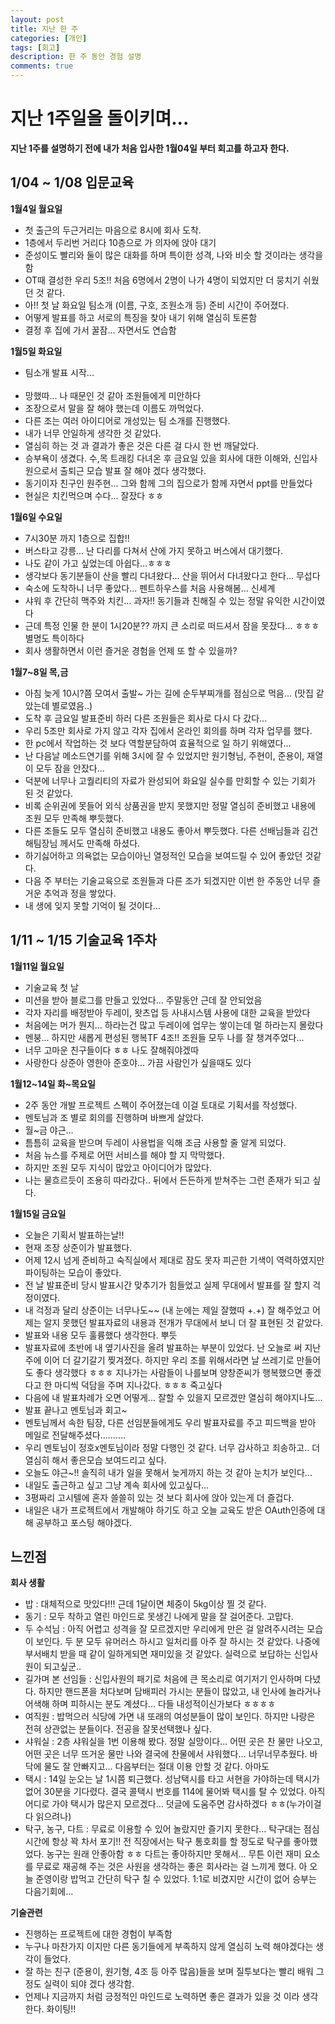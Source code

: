 ```yaml
---
layout: post
title: 지난 한 주
categories: [개인]
tags: [회고]
description: 한 주 동안 경험 설명
comments: true
---
```


# 지난 1주일을 돌이키며...

**지난 1주를 설명하기 전에 내가 처음 입사한 1월04일 부터 회고를 하고자 한다.**

## 1/04 ~ 1/08 입문교육

**1월4일 월요일**<br/>
- 첫 출근의 두근거리는 마음으로 8시에 회사 도착. <br/>
- 1층에서 두리번 거리다 10층으로 가 의자에 앉아 대기<br/>
- 준성이도 빨리와 둘이 많은 대화를 하며 특이한 성격, 나와 비슷 할 것이라는 생각을 함<br/>
- OT때 결성한 우리 5조!! 처음 6명에서 2명이 나가 4명이 되었지만 더 뭉치기 쉬웠던 것 같다.<br/>
- 아!! 첫 날 화요일 팀소개 (이름, 구호, 조원소개 등) 준비 시간이 주어졌다.<br/>
- 어떻게 발표를 하고 서로의 특징을 찾아 내기 위해 열심히 토론함<br/>
- 결정 후 집에 가서 꿀잠... 자면서도 연습함<br/>

**1월5일 화요일**<br/>
- 팀소개 발표 시작...<br/><br/>
- 망했따... 나 때문인 것 같아 조원들에게 미안하다<br/>
- 조장으로서 말을 잘 해야 했는데 이름도 까먹었다.<br/>
- 다른 조는 여러 아이디어로 개성있는 팀 소개를 진행했다.<br/>
- 내가 너무 안일하게 생각한 것 같았다.<br/>
- 열심히 하는 것 과 결과가 좋은 것은 다른 걸 다시 한 번 깨달았다.<br/>
- 승부욕이 생겼다. 수,목 트래킹 다녀온 후 금요일 있을 회사에 대한 이해와, 신입사원으로서 출퇴근 모습 발표 잘 해야 겠다 생각했다.<br/>
- 동기이자 친구인 원주현... 그와 함께 그의 집으로가 함께 자면서 ppt를 만들었다<br/>
- 현실은 치킨먹으며 수다... 잘잤다 ㅎㅎ<br/>

**1월6일 수요일**
- 7시30분 까지 1층으로 집합!!
- 버스타고 강릉... 난 다리를 다쳐서 산에 가지 못하고 버스에서 대기했다.
- 나도 같이 가고 싶었는데 아쉽다...ㅎㅎㅎ
- 생각보다 동기분들이 산을 빨리 다녀왔다... 산을 뛰어서 다녀왔다고 한다... 무섭다
- 숙소에 도착하니 너무 좋았다... 펜트하우스를 처음 사용해봄... 신세계
- 샤워 후 간단히 맥주와 치킨... 과자!! 동기들과 친해질 수 있는 정말 유익한 시간이였다
- 근데 특정 인물 한 분이 1시20분?? 까지 큰 소리로 떠드셔서 잠을 못잤다... ㅎㅎㅎ 별명도 특이하다
- 회사 생활하면서 이런 즐거운 경험을 언제 또 할 수 있을까?

**1월7~8일 목,금**
- 아침 늦게 10시?쯤 모여서 출발~ 가는 길에 순두부찌개를 점심으로 먹음... (맛집 같았는데 별로였음..)
- 도착 후 금요일 발표준비 하러 다른 조원들은 회사로 다시 다 갔다...
- 우리 5조만 회사로 가지 않고 각자 집에서 온라인 회의를 하며 각자 업무를 했다.
- 한 pc에서 작업하는 것 보다 역할분담하여 효율적으로 일 하기 위해였다... 
- 난 다음날 메소드연기를 위해 3시에 잘 수 있었지만 원기형님, 주현이, 준용이, 재열이 모두 잠을 안잤다...
- 덕분에 너무나 고퀄리티의 자료가 완성되어 화요일 실수를 만회할 수 있는 기회가 된 것 같았다.
- 비록 순위권에 못들어 외식 상품권을 받지 못했지만 정말 열심히 준비했고 내용에 조원 모두 만족해 뿌듯했다.
- 다른 조들도 모두 열심히 준비했고 내용도 좋아서 뿌듯했다. 다른 선배님들과 김건해팀장님 께서도 만족해 하셨다.
- 하기싫어하고 의욕없는 모습이아닌 열정적인 모습을 보여드릴 수 있어 좋았던 것같다.
- 다음 주 부터는 기술교육으로 조원들과 다른 조가 되겠지만 이번 한 주동안 너무 즐거운 추억과 정을 쌓았다.
- 내 생에 잊지 못할 기억이 될 것이다...

## 1/11 ~ 1/15 기술교육 1주차
**1월11일 월요일**
- 기술교육 첫 날
- 미션을 받아 블로그를 만들고 있었다... 주말동안 근데 잘 안되었음
- 각자 자리를 배정받아 두레이, 왓츠업 등 사내시스템 사용에 대한 교육을 받았다
- 처음에는 머가 뭔지... 하라는건 많고 두레이에 업무는 쌓이는데 멀 하라는지 몰랐다
- 멘붕... 하지만 새롭게 편성된 행복TF 4조!! 조원들 모두 나를 잘 챙겨주었다...
- 너무 고마운 친구들이다 ㅎㅎ 나도 잘해줘야겠따
- 사랑한다 상준아 영한아 준호야... 가끔 사람인가 싶을때도 있다 

**1월12~14일 화~목요일**
- 2주 동안 개발 프로젝트 스펙이 주어졌는데 이걸 토대로 기획서를 작성했다.
- 멘토님과 조 별로 회의를 진행하며 바쁘게 살았다.
- 월~금 야근...
- 틈틈히 교육을 받으며 두레이 사용법을 익해 조금 사용할 줄 알게 되었다.
- 처음 뉴스를 주제로 어떤 서비스를 해야 할 지 막막했다.
- 하지만 조원 모두 지식이 많았고 아이디어가 많았다.
- 나는 물흐르듯이 조용히 따라갔다.. 뒤에서 든든하게 받쳐주는 그런 존재가 되고 싶다.

**1월15일 금요일**
- 오늘은 기획서 발표하는날!!
- 현재 조장 상준이가 발표했다.
- 어제 12시 넘게 준비하고 숙직실에서 제대로 잠도 못자 피곤한 기색이 역력하였지만 파이팅하는 모습이 좋았다.
- 전 날 발표준비 당시 발표시간 맞추기가 힘들었고 실제 무대에서 발표를 잘 할지 걱정이였다.
- 내 걱정과 달리 상준이는 너무나도~~ (내 눈에는 제일 잘했따 +.+) 잘 해주었고 어제는 알지 못했던 발표자료의 내용과 전개가 무대에서 보니 더 잘 표현된 것 같았다. 
- 발표와 내용 모두 훌륭했다 생각한다. 뿌듯
- 발표자료에 초반에 내 옆기사진을 올려 발표하는 부분이 있었다. 난 오늘로 써 지난주에 이어 더 갈기갈기 찢겨졌다. 하지만 우리 조를 위해서라면 날 쓰레기로 만들어도 좋다 생각했다 ㅎㅎㅎ 지나가는 사람들이 나를보며 양창준씨가 행복했으면 좋겠다고 한 마디씩 덕담을 주며 지나갔다. ㅎㅎㅎ 죽고싶다 
- 다음에 내 발표차례가 오면 어떻게... 잘할 수 있을지 모르겠만 열심히 해야지나도...
- 발표 끝나고 멘토님과 회고~
- 멘토님께서 속한 팀장, 다른 선임분들에게도 우리 발표자료를 주고 피드백을 받아 메일로 전달해주셨다..........
- 우리 멘토님이 정호x멘토님이라 정말 다행인 것 같다. 너무 감사하고 죄송하고.. 더 열심히 해서 좋은모습 보여드리고 싶다.
- 오늘도 야근~!! 솔직히 내가 일을 못해서 늦게까지 하는 것 같아 눈치가 보인다...
- 내일도 출근하고 싶고 그냥 계속 회사에 있고싶다...
- 3평짜리 고시텔에 혼자 쓸쓸히 있는 것 보다 회사에 앉아 있는게 더 즐겁다.
- 내일은 내가 프로젝트에서 개발해야 하기도 하고 오늘 교육도 받은 OAuth인증에 대해 공부하고 포스팅 해야겠다.

## 느낀점

**회사 생활**
- 밥 : 대체적으로 맛있다!!! 근데 1달이면 체중이 5kg이상 찔 것 같다.
- 동기 : 모두 착하고 열린 마인드로 못생긴 나에게 말을 잘 걸어준다. 고맙다.
- 두 수석님 : 아직 어렵고 성격을 잘 모르겠지만 우리에게 만은 걸 알려주시려는 모습이 보인다. 두 분 모두 유머러스 하시고 일처리를 아주 잘 하시는 것 같았다. 나중에 부서배치 받을 때 같이 일하게되면 재미있을 것 같았다. 실력으로 보답하는 신입사원이 되고싶군..
- 길가며 본 선임들 : 신입사원의 패기로 처음에 큰 목소리로 여기저기 인사하며 다녔다. 하지만 핸드폰을 처다보며 담배피러 가시는 분들이 많았고, 내 인사에 놀라거나 어색해 하며 피하시는 분도 계셨다... 다들 내성적이신가보다 ㅎㅎㅎㅎ
- 여직원 : 밥먹으러 식당에 가면 내 또래의 여성분들이 많이 보인다. 하지만 나랑은 전혀 상관없는 분들이다. 전공을 잘못선택했나 싶다.
- 샤워실 : 2층 샤워실을 1번 이용해 봤다. 정말 실망이다... 어떤 곳은 찬 물만 나오고, 어떤 곳은 너무 뜨거운 물만 나와 결국에 찬물에서 샤워했다... 너무너무추웠다. 바닥에 물도 잘 안빠지고... 다음부터는 절대 이용 안할 것 같다. 아마도
- 택시 : 14일 눈오는 날 1시쯤 퇴근했다. 성남택시를 타고 서현을 가야하는데 택시가없어 30분을 기다렸다. 결국 콜택시 번호를 114에 물어봐 택시를 탈 수 있었다. 아직 어디로 가야 택시가 많은지 모르겠다... 덧글에 도움주면 감사하겠다 ㅎㅎ(누가이걸 다 읽으려나)
- 탁구, 농구, 다트 : 무료로 이용할 수 있어 놀랐지만 즐기지 못한다... 탁구대는 점심시간에 항상 꽉 차서 포기!! 전 직장에서는 탁구 통호회를 할 정도로 탁구를 좋아했었다. 농구는 원래 안좋아함 ㅎㅎ 다트는 좋아하지만 못해서... 무튼 이런 재미 요소를 무료로 재공해 주는 것은 사원을 생각하는 좋은 회사라는 걸 느끼게 했다. 아 오늘 준영이랑 밥먹고 간단히 탁구 칠 수 있었다. 1:1로 비겼지만 시간이 없어 승부는 다음기회에... 


**기술관련**
- 진행하는 프로젝트에 대한 경험이 부족함
- 누구나 마찬가지 이지만 다른 동기들에게 부족하지 않게 열심히 노력 해야겠다는 생각이 들었다.
- 잘 하는 친구 (준용이, 원기형, 4조 등 아주 많음)들을 보며 질투보다는 빨리 배워 그 정도 실력이 되야 겠다 생각함.
- 언제나 지금까지 처럼 긍정적인 마인드로 노력하면 좋은 결과가 있을 것 이라 생각한다. 화이팅!!



